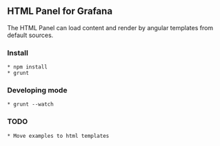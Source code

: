 ## HTML Panel for Grafana

The HTML Panel can load content and render by angular templates from default sources.

### Install
    * npm install
    * grunt
    
### Developing mode
    * grunt --watch

### TODO
    * Move examples to html templates